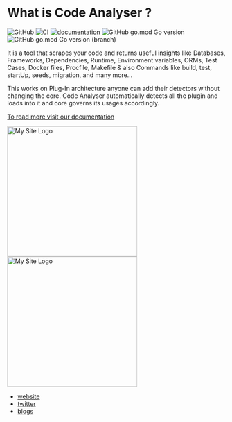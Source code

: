 
# What is Code Analyser ?
![GitHub](https://img.shields.io/github/license/deqode/CodeAnalyser)
[![CI](https://github.com/deqode/CodeAnalyser/actions/workflows/go.yml/badge.svg)](https://github.com/deqode/CodeAnalyser/actions/workflows/go.yml)
[![documentation](https://github.com/deqode/CodeAnalyser/actions/workflows/documentation.yml/badge.svg)](https://github.com/deqode/CodeAnalyser/actions/workflows/documentation.yml) 
![GitHub go.mod Go version](https://img.shields.io/github/go-mod/go-version/deqode/CodeAnalyser)
![GitHub go.mod Go version (branch)](https://img.shields.io/github/go-mod/go-version/deqode/CodeAnalyser/main)

It is a tool that scrapes your code and returns useful insights like Databases, Frameworks, Dependencies, Runtime, Environment variables, ORMs, Test Cases, Docker files, Procfile, Makefile & also Commands like build, test, startUp, seeds, migration, and many more...

This works on Plug-In architecture anyone can add their detectors without changing the core.
Code Analyser automatically detects all the plugin and loads into it and core governs its usages accordingly.

[To read more visit our documentation](https://deqode.github.io/CodeAnalyser)

<img src="https://deqode.github.io/CodeAnalyser/img/logo.png" alt="My Site Logo" width="300">

<img src="https://deqode.github.io/CodeAnalyser/img/deq.svg" alt="My Site Logo" width="300">

- [website](https://deqode.com/)
- [twitter](https://twitter.com/deqodesolutions)
- [blogs](https://deqode.com/blog/)
